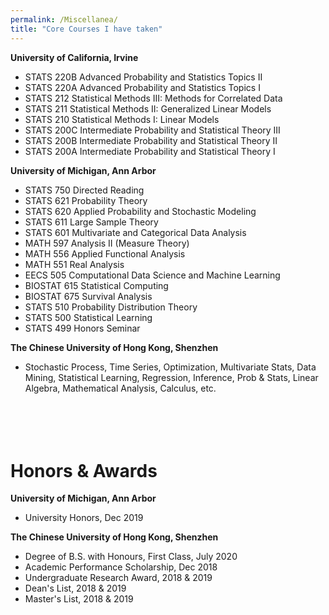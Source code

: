 ```yaml
---
permalink: /Miscellanea/
title: "Core Courses I have taken"
---
```



**University of California, Irvine**
- STATS 220B Advanced Probability and Statistics Topics II
- STATS 220A Advanced Probability and Statistics Topics I
- STATS 212 Statistical Methods III: Methods for Correlated Data
- STATS 211 Statistical Methods II: Generalized Linear Models
- STATS 210 Statistical Methods I: Linear Models
- STATS 200C Intermediate Probability and Statistical Theory III
- STATS 200B Intermediate Probability and Statistical Theory II
- STATS 200A Intermediate Probability and Statistical Theory I


**University of Michigan, Ann Arbor**
- STATS 750 Directed Reading
- STATS 621 Probability Theory
- STATS 620 Applied Probability and Stochastic Modeling
- STATS 611 Large Sample Theory
- STATS 601 Multivariate and Categorical Data Analysis
- MATH 597 Analysis II (Measure Theory)
- MATH 556 Applied Functional Analysis
- MATH 551 Real Analysis
- EECS 505 Computational Data Science and Machine Learning
- BIOSTAT 615 Statistical Computing
- BIOSTAT 675 Survival Analysis
- STATS 510 Probability Distribution Theory
- STATS 500 Statistical Learning
- STATS 499 Honors Seminar


**The Chinese University of Hong Kong, Shenzhen**
- Stochastic Process, Time Series, Optimization, Multivariate Stats, Data Mining, Statistical Learning, Regression, Inference, Prob & Stats, Linear Algebra, Mathematical Analysis, Calculus, etc.
` `  
` `  
` `  
` `  
` `  


# **Honors & Awards**

**University of Michigan, Ann Arbor**
- University Honors, Dec 2019
` `  

**The Chinese University of Hong Kong, Shenzhen**
- Degree of B.S. with Honours, First Class, July 2020
- Academic Performance Scholarship, Dec 2018
- Undergraduate Research Award, 2018 & 2019
- Dean's List, 2018 & 2019
- Master's List, 2018 & 2019
